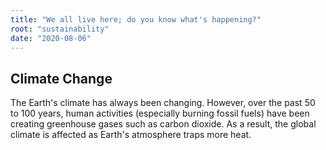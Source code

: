 ```yaml
---
title: "We all live here; do you know what's happening?"
root: "sustainability"
date: "2020-08-06"
---
```


## Climate Change

The Earth's climate has always been changing. However, over the past 50 to 100 years, human activities (especially burning fossil fuels) have been creating greenhouse gases such as carbon dioxide. As a result, the global climate is affected as Earth's atmosphere traps more heat.
